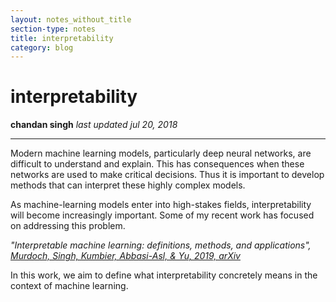 ```yaml
---
layout: notes_without_title
section-type: notes
title: interpretability
category: blog
---
```



# interpretability
**chandan singh** 
*last updated jul 20, 2018*

---

Modern machine learning models, particularly deep neural networks, are difficult to understand and explain. This has consequences when these networks are used to make critical decisions. Thus it is important to develop methods that can interpret these highly complex models.

As machine-learning models enter into high-stakes fields, interpretability will become increasingly important. Some of my recent work has focused on addressing this problem.


*"Interpretable machine learning: definitions, methods, and applications", <a color="#219AB3" href="https://arxiv.org/abs/1901.04592"> Murdoch, Singh, Kumbier, Abbasi-Asl, & Yu, 2019, arXiv</a>*

In this work, we aim to define what interpretability concretely means in the context of machine learning.
 